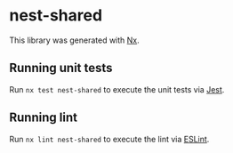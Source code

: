# nest-shared

This library was generated with [Nx](https://nx.dev).

## Running unit tests

Run `nx test nest-shared` to execute the unit tests via [Jest](https://jestjs.io).

## Running lint

Run `nx lint nest-shared` to execute the lint via [ESLint](https://eslint.org/).
